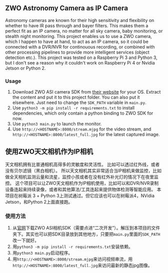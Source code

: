 ## ZWO Astronomy Camera as IP Camera

Astronomy cameras are known for their high sensitivity and flexibility on whether to have IR pass through and bayer filters.
This makes them a perfect fit as an IP camera, no matter for all sky camera, baby monitoring, or stealth night monitoring.
This project enables us to use a ZWO camera, which I happen to have at hand, to act as an IP camera, so it could be connected with a DVR/NVR for continouous recording, or combined with other processing pipelines to provide more intelligent services (object detection etc.).
This project was tested on a Raspberry Pi 3 and Python 3, but I don't see a reason why it couldn't work on Raspberry Pi 4 or Nvidia Jetson or Python 2.

### Usage

1. Download ZWO ASI camera SDK from [their website](https://download.astronomy-imaging-camera.com/for-developer/) for your OS. Extract the content and put it to this project folder. You can also put it elsewhere. Just need to change the `SDK_PATH` variable in `main.py`.
2. Use `python3 -m pip install -r requirements.txt` to install dependencies, which only contain a python binding to ZWO SDK for now.
3. Use `python3 main.py` to launch the monitor.
4. Use `http://<HOSTNAME>:8000/stream.mjpg` for the video stream, and `http://<HOSTNAME>:8000/latest_full.jpg` for the latest captured image.

## 使用ZWO天文相机作为IP相机

天文相机拥有比普通相机高得多的灵敏度和灵活性。
比如可以透过红外线，或者没有贝尔滤镜（黑白相机）。
所以天文相机其实非常适合当IP相机来做监控，比如做全天相机监测云量和流星，监控小孩或者在没有红外补光灯的情况下在夜里监控。
这个项目可以让ZWO天文相机作为IP相机使用，比如可以和DVR/NVR录制设备连起来持续录像，或者和其他算法/工具连起来提供物体检测等智能应用。
本项目在树莓派 3 + Python 3上测试通过。但它应该也可以在树莓派4，NVidia Jetson，和Python 2上面直接跑。

### 使用方法

1. 从[官网](http://zwoasi.com/software)下载ZWO ASI相机SDK（需要点进“二次开发”）。解压到本项目的文件夹下。其实也可以把SDK目录放到其他地方，只要把`main.py`里面的`SDK_PATH`改一下就好。
2. 用`python3 -m pip install -r requirements.txt`安装依赖。
3. 用`python3 main.py`启动程序。
4. 用`http://<HOSTNAME>:8000/stream.mjpg`来访问视频串流，用`http://<HOSTNAME>:8000/latest_full.jpg`来访问最新的静态jpg图像。